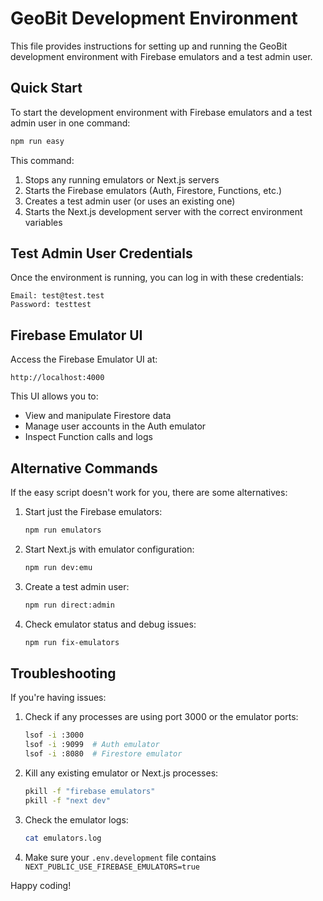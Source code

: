 # GeoBit Development Environment

This file provides instructions for setting up and running the GeoBit development environment with Firebase emulators and a test admin user.

## Quick Start

To start the development environment with Firebase emulators and a test admin user in one command:

```bash
npm run easy
```

This command:
1. Stops any running emulators or Next.js servers
2. Starts the Firebase emulators (Auth, Firestore, Functions, etc.)
3. Creates a test admin user (or uses an existing one)
4. Starts the Next.js development server with the correct environment variables

## Test Admin User Credentials

Once the environment is running, you can log in with these credentials:

```
Email: test@test.test
Password: testtest
```

## Firebase Emulator UI

Access the Firebase Emulator UI at:
```
http://localhost:4000
```

This UI allows you to:
- View and manipulate Firestore data
- Manage user accounts in the Auth emulator
- Inspect Function calls and logs

## Alternative Commands

If the easy script doesn't work for you, there are some alternatives:

1. Start just the Firebase emulators:
   ```bash
   npm run emulators
   ```

2. Start Next.js with emulator configuration:
   ```bash
   npm run dev:emu
   ```

3. Create a test admin user:
   ```bash
   npm run direct:admin
   ```

4. Check emulator status and debug issues:
   ```bash
   npm run fix-emulators
   ```

## Troubleshooting

If you're having issues:

1. Check if any processes are using port 3000 or the emulator ports:
   ```bash
   lsof -i :3000
   lsof -i :9099  # Auth emulator
   lsof -i :8080  # Firestore emulator
   ```

2. Kill any existing emulator or Next.js processes:
   ```bash
   pkill -f "firebase emulators"
   pkill -f "next dev"
   ```

3. Check the emulator logs:
   ```bash
   cat emulators.log
   ```

4. Make sure your `.env.development` file contains `NEXT_PUBLIC_USE_FIREBASE_EMULATORS=true`

Happy coding! 